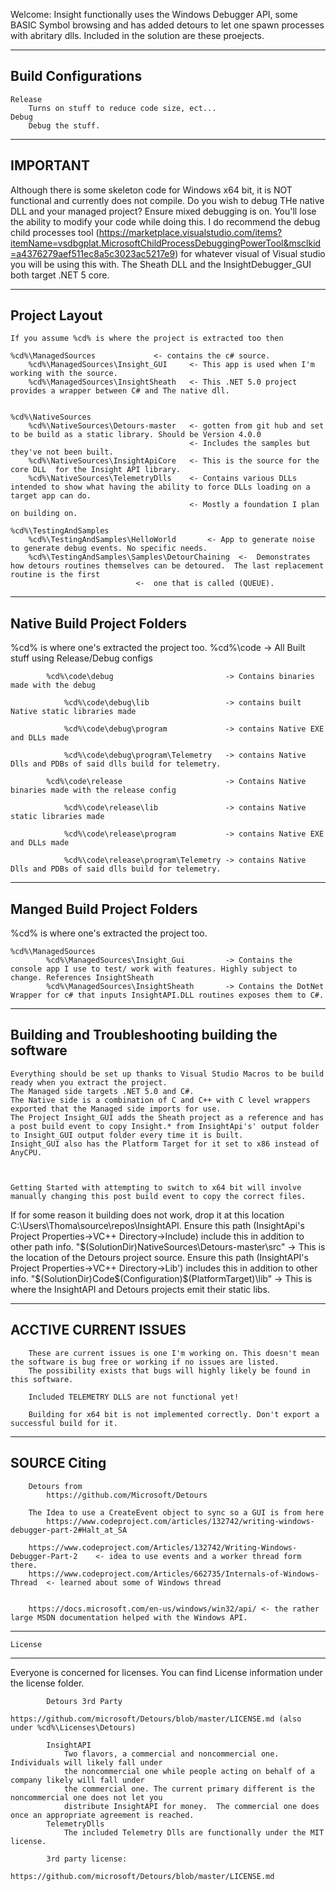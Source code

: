 Welcome:
	Insight functionally uses the Windows Debugger API, some BASIC Symbol browsing and has added detours to let one spawn processes with abritary dlls.
Included in the solution are these proejects.




-----------------------------------
Build Configurations
-----------------------------------
	Release
		Turns on stuff to reduce code size, ect... 
	Debug
		Debug the stuff. 

------------
IMPORTANT
-----------
Although there is some skeleton code for Windows x64 bit, it is NOT functional and currently does not compile.
Do you wish to debug THe native DLL and your managed project? Ensure mixed debugging is on. You'll lose the ability to modify your code while doing this.
I do recommend the debug child processes tool (https://marketplace.visualstudio.com/items?itemName=vsdbgplat.MicrosoftChildProcessDebuggingPowerTool&msclkid=a4376279aef511ec8a5c3023ac5217e9)
for whatever visual of Visual studio you will be using this with.
The Sheath DLL and the InsightDebugger_GUI both target .NET 5 core.



---------------------------------------
Project Layout
---------------------------------------
	If you assume %cd% is where the project is extracted too then

	%cd%\ManagedSources				<- contains the c# source.
		%cd%\ManagedSources\Insight_GUI		<- This app is used when I'm working with the source. 
		%cd%\ManagedSources\InsightSheath	<- This .NET 5.0 project provides a wrapper between C# and The native dll.


	%cd%\NativeSources
		%cd%\NativeSources\Detours-master	<- gotten from git hub and set to be build as a static library. Should be Version 4.0.0
											<- Includes the samples but they've not been built.
		%cd%\NativeSources\InsightApiCore	<- This is the source for the core DLL  for the Insight API library.
		%cd%\NativeSources\TelemetryDlls	<- Contains various DLLs intended to show what having the ability to force DLLs loading on a target app can do.
											<- Mostly a foundation I plan on building on.

	%cd%\TestingAndSamples
		%cd%\TestingAndSamples\HelloWorld		<- App to generate noise to generate debug events. No specific needs.
		%cd%\TestingAndSamples\Samples\DetourChaining  <-  Demonstrates how detours routines themselves can be detoured.  The last replacement routine is the first
								<-  one that is called (QUEUE).
			
---------------------------------------
Native Build Project Folders
---------------------------------------
%cd% is where one's extracted the project too.
		%cd%\code									->  All Built stuff using Release/Debug configs

			%cd%\code\debug							-> Contains binaries made with the debug

				%cd%\code\debug\lib					-> contains built Native static libraries made 

				%cd%\code\debug\program				-> contains Native EXE and DLLs made

				%cd%\code\debug\program\Telemetry	-> contains Native Dlls and PDBs of said dlls build for telemetry.

			%cd%\code\release						-> Contains Native binaries made with the release config

				%cd%\code\release\lib				-> contains Native static libraries made 

				%cd%\code\release\program			-> contains Native EXE and DLLs made

				%cd%\code\release\program\Telemetry -> contains Native Dlls and PDBs of said dlls build for telemetry.


----------------------------------------
Manged Build Project Folders
----------------------------------------
%cd% is where one's extracted the project too.

	%cd%\ManagedSources
			%cd%\ManagedSources\Insight_Gui			-> Contains the console app I use to test/ work with features. Highly subject to change. References InsightSheath
			%cd%\ManagedSources\InsightSheath		-> Contains the DotNet Wrapper for c# that inputs InsightAPI.DLL routines exposes them to C#.
	
-----------------------------------------
Building and Troubleshooting building the software
-----------------------------------------
	Everything should be set up thanks to Visual Studio Macros to be build ready when you extract the project.
	The Managed side targets .NET 5.0 and C#.
	The Native side is a combination of C and C++ with C level wrappers exported that the Managed side imports for use.
	The Project Insight_GUI adds the Sheath project as a reference and has a post build event to copy Insight.* from InsightApi's' output folder to Insight_GUI output folder every time it is built.
	Insight_GUI also has the Platform Target for it set to x86 instead of AnyCPU. 
	


	Getting Started with attempting to switch to x64 bit will involve manually changing this post build event to copy the correct files.

 If for some reason it building does not work, drop it at this location C:\Users\Thoma\source\repos\InsightAPI\.
 Ensure this path  (InsightApi's Project Properties->VC++ Directory->Include) include this in addition to other path info.
		"$(SolutionDir)NativeSources\Detours-master\src"	-> This is the location of the Detours project source.
 Ensure this path (InsightAPI's Project Properties->VC++ Directory->Lib') includes this in addition to other info.
		"$(SolutionDir)Code\$(Configuration)\$(PlatformTarget)\lib" -> This is where the InsightAPI and Detours projects emit their static libs.

------------------------------------------
ACCTIVE CURRENT ISSUES
------------------------------------------
		These are current issues is one I'm working on. This doesn't mean the software is bug free or working if no issues are listed. 
		The possibility exists that bugs will highly likely be found in this software.
	
		Included TELEMETRY DLLS are not functional yet!

		Building for x64 bit is not implemented correctly. Don't export a successful build for it. 


------------------------------------------
SOURCE Citing
------------------------------------------
		Detours from
			https://github.com/Microsoft/Detours

		The Idea to use a CreateEvent object to sync so a GUI is from here
			https://www.codeproject.com/articles/132742/writing-windows-debugger-part-2#Halt_at_SA

		https://www.codeproject.com/Articles/132742/Writing-Windows-Debugger-Part-2    <- idea to use events and a worker thread form there.
		https://www.codeproject.com/Articles/662735/Internals-of-Windows-Thread  <- learned about some of Windows thread


		https://docs.microsoft.com/en-us/windows/win32/api/ <- the rather large MSDN documentation helped with the Windows API.
------------------------------------------
	License
------------------------------------------
Everyone is concerned for licenses.  You can find License information under the license folder.

			Detours 3rd Party
				https://github.com/microsoft/Detours/blob/master/LICENSE.md (also under %cd%\Licenses\Detours)
				
			InsightAPI
				Two flavors, a commercial and noncommercial one.  Individuals will likely fall under
				the noncommercial one while people acting on behalf of a company likely will fall under
				the commercial one. The current primary different is the noncommercial one does not let you
				distribute InsightAPI for money.  The commercial one does once an appropriate agreement is reached.
			TelemetryDlls
				The included Telemetry Dlls are functionally under the MIT license.

			3rd party license:
					https://github.com/microsoft/Detours/blob/master/LICENSE.md

